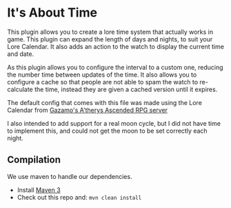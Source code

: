 It's About Time
===============

This plugin allows you to create a lore time system that actually works in game. This plugin can expand the length of days and nights, to suit your Lore Calendar.
It also adds an action to the watch to display the current time and date.

As this plugin allows you to configure the interval to a custom one, reducing the number time between updates of the time.
It also allows you to configure a cache so that people are not able to spam the watch to re-calculate the time, instead they are given a cached version until it expires.

The default config that comes with this file was made using the Lore Calendar from [Gazamo's A'therys Ascended RPG server](http://atherys.com)

I also intended to add support for a real moon cycle, but I did not have time to implement this, and could not get the moon to be set correctly each night.

Compilation
-----------

We use maven to handle our dependencies.

* Install [Maven 3](http://maven.apache.org/download.html)
* Check out this repo and: `mvn clean install`
